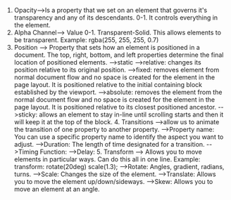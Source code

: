 1. Opacity-->Is a property that we set on an element that governs it's transparency and any of its descendants. 0-1. It controls everything in the element. 
2. Alpha Channel--> Value 0-1. Transparent-Solid. This allows elements to be transparent. Example: rgba(255, 255, 255, 0.7)
3. Position --> Property that sets how an element is positioned in a document. The top, right, bottom, and left properties determine the final location of positioned elements. 
		-->static
		-->relative: changes its position relative to its original position. 
		-->fixed: removes element from normal document flow and no space is created for the element in the page layout. It is positioned relative to the initial containing block established by the viewport. 
		-->absolute: removes the element from the normal document flow and no space is created for the element in the page layout. It is positioned relative to its closest positioned ancestor.
		-->sticky: allows an element to stay in-line until scrolling starts and then it will keep it at the top of the block. 
	4. Transitions -->allow us to animate the transition of one property to another property.
			-->Property name: You can use a specific property name to identify the aspect you want to adjust.
			-->Duration: The length of time designated for a transition.
			-->Timing Function:
			-->Delay: 
	5. Transform --> Allows you to move elements in particular ways. Can do this all in one line. Example: transform: rotate(20deg) scale(1.3);
			-->Rotate: Angles, gradient, radians, turns. 
			-->Scale: Changes the size of the element.
			-->Translate: Allows you to move the element up/down/sideways.
			-->Skew: Allows you to move an element at an angle.